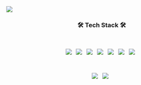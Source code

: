 <!-- ### Hi there 👋 -->

<!--
**sohyounsoo/sohyounsoo** is a ✨ _special_ ✨ repository because its `README.md` (this file) appears on your GitHub profile.

Here are some ideas to get you started:

- 🔭 I’m currently working on ...
- 🌱 I’m currently learning ...
- 👯 I’m looking to collaborate on ...
- 🤔 I’m looking for help with ...
- 💬 Ask me about ...
- 📫 How to reach me: ...
- 😄 Pronouns: ...
- ⚡ Fun fact: ... 
-->
<div>
    <a href="https://soso-shs.tistory.com" target="_blank">
        <img src="https://img.shields.io/badge/티스토리-000000?style=for-the-badge&logo=Tistory&logoColor=white"/>
    </a>   
</div>

<h3 align="center"><b>🛠 Tech Stack 🛠</b></h3>
</br>
<p align="center">
    <img src="https://img.shields.io/badge/MySQL-4479A1?style=flat-square&logo=MySQL&logoColor=white"/></a> &nbsp
    <img src="https://img.shields.io/badge/Oracle-F80000?style=flat-square&logo=Oracle&logoColor=white"/></a> &nbsp
    <img src="https://img.shields.io/badge/PostgreSQL-4169E1?style=flat-square&logo=PostgreSQL&logoColor=white"/></a> &nbsp
    <img src="https://img.shields.io/badge/JAVA-007396?style=flat-square&logo=java&logoColor=white"/></a> &nbsp 
    <img src="https://img.shields.io/badge/Amazon AWS-232F3E?style=flat-square&logo=Amazon%20AWS&logoColor=white"/></a> &nbsp
    <img src="https://img.shields.io/badge/jquery-0769AD?style=flat-square&logo=jquery&logoColor=white"></a> &nbsp
    <img src="https://img.shields.io/badge/JavaScript-F7DF1E?style=flat-square&logo=JavaScript&logoColor=white"/></a> &nbsp
</p>

</br>
<p align="center">
    <img src="https://img.shields.io/badge/Spring-6DB33F?style=flat-square&logo=Spring&logoColor=white"/></a> &nbsp
    <img src="https://img.shields.io/badge/Spring Boot-6DB33F?style=flat-square&logo=Spring Boot&logoColor=white"/></a> &nbsp 
</p>




